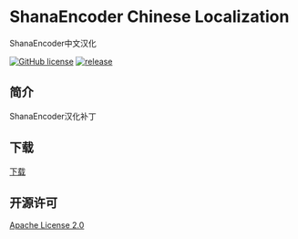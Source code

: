 # ShanaEncoder Chinese Localization

ShanaEncoder中文汉化

[![GitHub license](https://img.shields.io/badge/license-Apache%202-blue.svg?style=flat-square)](/LICENSE) [![release](https://img.shields.io/github/release/gooosie/ShanaEncoder-Chinese-Localization.svg?style=flat-square)](https://github.com/gooosie/ShanaEncoder-Chinese-Localization/releases)

## 简介

ShanaEncoder汉化补丁

## 下载

[下载](https://github.com/gooosie/ShanaEncoder-Chinese-Localization/releases)

## 开源许可

[Apache License 2.0](/LICENSE)